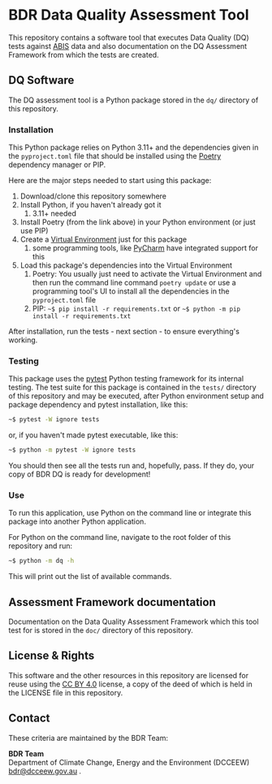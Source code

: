 # BDR Data Quality Assessment Tool

This repository contains a software tool that executes Data Quality (DQ) tests against [ABIS](https://linked.data.gov.au/def/abis) data and also documentation on the DQ Assessment Framework from which the tests are created.

## DQ Software

The DQ assessment tool is a Python package stored in the `dq/` directory of this repository.

### Installation

This Python package relies on Python 3.11+ and the dependencies given in the `pyproject.toml` file that should be installed using the [Poetry](https://python-poetry.org/) dependency manager or PIP.

Here are the major steps needed to start using this package:

1. Download/clone this repository somewhere
2. Install Python, if you haven't already got it
   1. 3.11+ needed
3. Install Poetry (from the link above) in your Python environment (or just use PIP)
4. Create a [Virtual Environment](https://docs.python.org/3/library/venv.html) just for this package
   1. some programming tools, like [PyCharm](https://www.jetbrains.com/pycharm/) have integrated support for this
5. Load this package's dependencies into the Virtual Environment
   1. Poetry: You usually just need to activate the Virtual Environment and then run the command line command `poetry update` or use a programming tool's UI to install all the dependencies in the `pyproject.toml` file
   2. PIP: `~$ pip install -r requirements.txt` or `~$ python -m pip install -r requirements.txt`

After installation, run the tests - next section - to ensure everything's working.

### Testing

This package uses the [pytest](https://pytest.org) Python testing framework for its internal testing. The test suite for this package is contained in the `tests/` directory of this repository and may be executed, after Python environment setup and package dependency and pytest installation, like this:

```bash
~$ pytest -W ignore tests
```

or, if you haven't made pytest executable, like this:

```bash
~$ python -m pytest -W ignore tests
```

You should then see all the tests run and, hopefully, pass. If they do, your copy of BDR DQ is ready for development!

### Use

To run this application, use Python on the command line or integrate this package into another Python application.

For Python on the command line, navigate to the root folder of this repository and run:

```bash
~$ python -m dq -h
```

This will print out the list of available commands.


## Assessment Framework documentation

Documentation on the Data Quality Assessment Framework which this tool test for is stored in the `doc/` directory of this repository. 

## License & Rights

This software and the other resources in this repository are licensed for reuse using the [CC BY 4.0](https://creativecommons.org/licenses/by/4.0/) license, a copy of the deed of which is held in the LICENSE file in this repository.

## Contact

These criteria are maintained by the BDR Team:

**BDR Team**  
Department of Climate Change, Energy and the Environment (DCCEEW)  
<bdr@dcceew.gov.au> . 